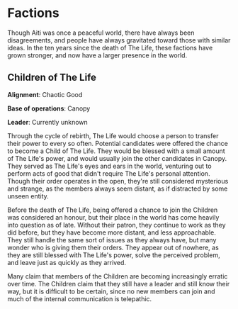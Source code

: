 # Factions

Though Aiti was once a peaceful world, there have always been disagreements, and people have always gravitated toward those with similar ideas. In the ten years since the death of The Life, these factions have grown stronger, and now have a larger presence in the world.

## Children of The Life

**Alignment**: Chaotic Good

**Base of operations**: Canopy

**Leader**: Currently unknown

Through the cycle of rebirth, The Life would choose a person to transfer their power to every so often. Potential candidates were offered the chance to become a Child of The Life. They would be blessed with a small amount of The Life's power, and would usually join the other candidates in Canopy. They served as The Life's eyes and ears in the world, venturing out to perform acts of good that didn't require The Life's personal attention. Though their order operates in the open, they're still considered mysterious and strange, as the members always seem distant, as if distracted by some unseen entity.

Before the death of The Life, being offered a chance to join the Children was considered an honour, but their place in the world has come heavily into question as of late. Without their patron, they continue to work as they did before, but they have become more distant, and less approachable. They still handle the same sort of issues as they always have, but many wonder who is giving them their orders. They appear out of nowhere, as they are still blessed with The Life's power, solve the perceived problem, and leave just as quickly as they arrived. 

Many claim that members of the Children are becoming increasingly erratic over time. The Children claim that they still have a leader and still know their way, but it is difficult to be certain, since no new members can join and much of the internal communication is telepathic. 